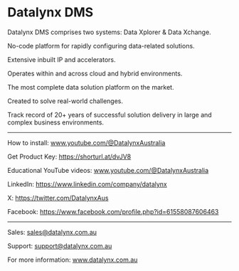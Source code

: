 # Datalynx DMS

Datalynx DMS comprises two systems: Data Xplorer & Data Xchange.

No-code platform for rapidly configuring data-related solutions.

Extensive inbuilt IP and accelerators.

Operates within and across cloud and hybrid environments.

The most complete data solution platform on the market.

Created to solve real-world challenges. 

Track record of 20+ years of successful solution delivery in large and complex business environments. 
________________________________________

How to install: www.youtube.com/@DatalynxAustralia   

Get Product Key: https://shorturl.at/dvJV8

Educational YouTube videos: www.youtube.com/@DatalynxAustralia

LinkedIn: https://www.linkedin.com/company/datalynx  

X: https://twitter.com/DatalynxAus

Facebook: https://www.facebook.com/profile.php?id=61558087606463
________________________________________

Sales: sales@datalynx.com.au 

Support: support@datalynx.com.au

For more information: www.datalynx.com.au
